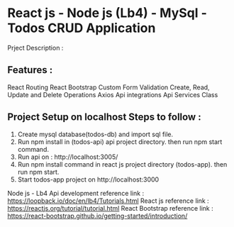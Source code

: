 # React js - Node js (Lb4) - MySql - Todos CRUD Application

Prject Description : 

## Features :

React Routing
React Bootstrap
Custom Form Validation
Create, Read, Update and Delete Operations
Axios Api integrations
Api Services Class

## Project Setup on localhost Steps to follow :

1. Create mysql database(todos-db) and import sql file.
2. Run npm install in (todos-api) api project directory. then run npm start command.
3. Run api on : http://localhost:3005/
4. Run npm install command in react js project directory (todos-app). then run npm start.
5. Start todos-app project on http://localhost:3000

Node js - Lb4 Api development reference link : https://loopback.io/doc/en/lb4/Tutorials.html
React js reference link : https://reactjs.org/tutorial/tutorial.html
React Bootstrap reference link : https://react-bootstrap.github.io/getting-started/introduction/
